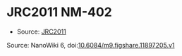 <a name="material" />

# JRC2011 NM-402
<script type="application/ld+json">
  {
    "@context": "https://schema.org/",
    "@type": "ChemicalSubstance",
    "@id": "https://egonw.github.io/nanowiki/nanowiki360.html#material",
    "http://purl.org/dc/terms/conformsTo":
      {
        "@type": "CreativeWork",
        "@id": "https://bioschemas.org/profiles/ChemicalSubstance/0.4-RELEASE/"
      },
    "identfier": "360",
    "name": "JRC2011 NM-402",
    "url": "https://egonw.github.io/nanowiki/nanowiki360.html#material",
    "sameAs": "http://127.0.0.1/mediawiki/index.php/Special:URIResolver/JRC2011_NM-2D402"
  }
</script>


* Source: [JRC2011](JRC2011.md)


Source: NanoWiki 6, doi:[10.6084/m9.figshare.11897205.v1](https://doi.org/10.6084/m9.figshare.11897205.v1)
